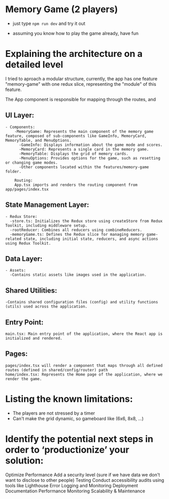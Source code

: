 # Memory Game (2 players)

- just type `npm run dev` and try it out

- assuming you know how to play the game already, have fun 

# Explaining the architecture on a detailed level
  I tried to aproach a modular structure, currently, the app has one feature "memory-game" with one redux slice, representing the "module" of this feature.

  The App component is responsible for mapping through the routes, and 

  ## UI Layer:
    - Components:
        -MemoryGame: Represents the main component of the memory game feature, composed of sub-components like GameInfo, MemoryCard, MemoryTable, and MenuOptions.
          -GameInfo: Displays information about the game mode and scores.
          -MemoryCard: Represents a single card in the memory game.
          -MemoryTable: Displays the grid of memory cards.
          -MenuOptions: Provides options for the game, such as resetting or changing game modes.
          -Other components located within the features/memory-game folder.

        Routing:
        App.tsx imports and renders the routing component from app/pages/index.tsx 
  ## State Management Layer:
    - Redux Store:
      -store.ts: Initializes the Redux store using createStore from Redux Toolkit, including middleware setup.
      -rootReducer: Combines all reducers using combineReducers.
      -memoryGame.ts: Defines the Redux slice for managing memory game-related state, including initial state, reducers, and async actions using Redux Toolkit.

  ## Data Layer:
    - Assets:
      -Contains static assets like images used in the application.
  ## Shared Utilities:
    -Contains shared configuration files (config) and utility functions (utils) used across the application.
  ## Entry Point:
    main.tsx: Main entry point of the application, where the React app is initialized and rendered.
  ## Pages:
    pages/index.tsx will render a component that maps through all defined routes (defined in shared/config/router) path
    home/index.tsx: Represents the Home page of the application, where we render the game.



# Listing the known limitations:
 
  - The players are not stressed by a timer
  - Can't make the grid dynamic, so gameboard like (6x6, 8x8, ...)

# Identify the potential next steps in order to ‘productionize’ your solution:

   Optimize Performance
   Add a security level (sure if we have data we don't want to disclose to other people)
   Testing
   Conduct accessibility audits using tools like Lighthouse
   Error Logging and Monitoring
   Deployment
   Documentation
   Performance Monitoring
   Scalability & Maintenance